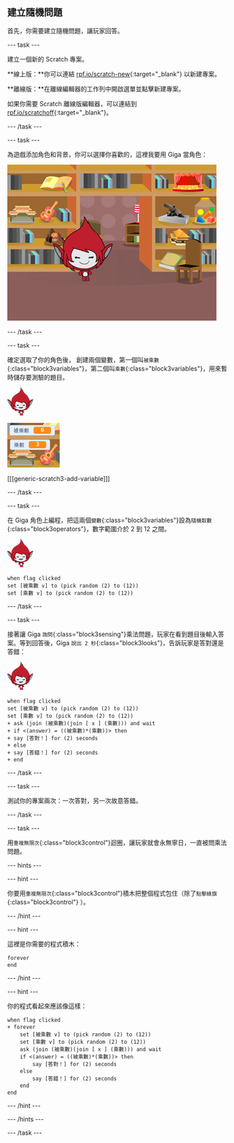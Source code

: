## 建立隨機問題

首先，你需要建立隨機問題，讓玩家回答。

--- task ---

建立一個新的 Scratch 專案。

**線上版：**你可以連結 [rpf.io/scratch-new](http://rpf.io/scratch-new){:target="_blank"} 以新建專案。

**離線版：**在離線編輯器的工作列中開啟選單並點擊新建專案。

如果你需要 Scratch 離線版編輯器，可以連結到 [rpf.io/scratchoff](http://rpf.io/scratchoff){:target="_blank"}。

--- /task ---

--- task ---

為遊戲添加角色和背景，你可以選擇你喜歡的，這裡我要用 Giga 當角色：

![截圖](images/brain-setting.png)

--- /task ---

--- task ---

確定選取了你的角色後， 創建兩個變數，第一個叫`被乘數`{:class="block3variables"}，第二個叫`乘數`{:class="block3variables"}，用來暫時儲存要測驗的題目。

![截圖](images/giga-sprite.png)

![截圖](images/brain-variables.png)

[[[generic-scratch3-add-variable]]]

--- /task ---

--- task ---

在 Giga 角色上編程，把這兩個`變數`{:class="block3variables"}設為`隨機取數`{:class="block3operators"}，數字範圍介於 2 到 12 之間。

![截圖](images/giga-sprite.png)

```blocks3
when flag clicked
set [被乘數 v] to (pick random (2) to (12))
set [乘數 v] to (pick random (2) to (12))
```

--- /task ---

--- task ---

接著讓 Giga `詢問`{:class="block3sensing"}乘法問題，玩家在看到題目後輸入答案。等到回答後，Giga `說出 2 秒`{:class="block3looks"}，告訴玩家是答對還是答錯：

![截圖](images/giga-sprite.png)

```blocks3
when flag clicked
set [被乘數 v] to (pick random (2) to (12))
set [乘數 v] to (pick random (2) to (12))
+ ask (join (被乘數)(join [ x ] (乘數))) and wait
+ if <(answer) = ((被乘數)*(乘數))> then
+ say [答對！] for (2) seconds
+ else
+ say [答錯！] for (2) seconds
+ end
```

--- /task ---

--- task ---

測試你的專案兩次：一次答對，另一次故意答錯。

--- /task ---

--- task ---

用`重複無限次`{:class="block3control"}迴圈，讓玩家就會永無寧日，一直被問乘法問題。

--- hints ---


--- hint ---

你要用`重複無限次`{:class="block3control"}積木把整個程式包住（除了`點擊綠旗`{:class="block3control"} ）。

--- /hint ---

--- hint ---

這裡是你需要的程式積木：

```blocks3
forever
end
```

--- /hint ---

--- hint ---

你的程式看起來應該像這樣：

```blocks3
when flag clicked
+ forever
	set [被乘數 v] to (pick random (2) to (12))
	set [乘數 v] to (pick random (2) to (12))
	ask (join (被乘數)(join [ x ] (乘數))) and wait
	if <(answer) = ((被乘數)*(乘數))> then
		say [答對！] for (2) seconds
	else
		say [答錯！] for (2) seconds
	end
end
```

--- /hint ---

--- /hints ---

--- /task ---